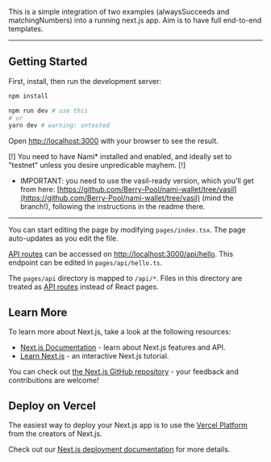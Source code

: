 This is a simple integration of two examples (alwaysSucceeds and matchingNumbers) into a running next.js app. Aim is to have full end-to-end templates.

-----------

## Getting Started

First, install, then run the development server:

```bash
npm install

npm run dev # use this
# or
yarn dev # warning: untested
```

Open [http://localhost:3000](http://localhost:3000) with your browser to see the result.


[!] You need to have Nami* installed and enabled, and ideally set to "testnet" unless you desire unpredicable mayhem. [!]

* IMPORTANT: you need to use the vasil-ready version, which you'll get from here: [https://github.com/Berry-Pool/nami-wallet/tree/vasil](https://github.com/Berry-Pool/nami-wallet/tree/vasil) (mind the branch!), following the instructions in the readme there.

------------

You can start editing the page by modifying `pages/index.tsx`. The page auto-updates as you edit the file.

[API routes](https://nextjs.org/docs/api-routes/introduction) can be accessed on [http://localhost:3000/api/hello](http://localhost:3000/api/hello). This endpoint can be edited in `pages/api/hello.ts`.

The `pages/api` directory is mapped to `/api/*`. Files in this directory are treated as [API routes](https://nextjs.org/docs/api-routes/introduction) instead of React pages.

## Learn More

To learn more about Next.js, take a look at the following resources:

- [Next.js Documentation](https://nextjs.org/docs) - learn about Next.js features and API.
- [Learn Next.js](https://nextjs.org/learn) - an interactive Next.js tutorial.

You can check out [the Next.js GitHub repository](https://github.com/vercel/next.js/) - your feedback and contributions are welcome!

## Deploy on Vercel

The easiest way to deploy your Next.js app is to use the [Vercel Platform](https://vercel.com/new?utm_medium=default-template&filter=next.js&utm_source=create-next-app&utm_campaign=create-next-app-readme) from the creators of Next.js.

Check out our [Next.js deployment documentation](https://nextjs.org/docs/deployment) for more details.
